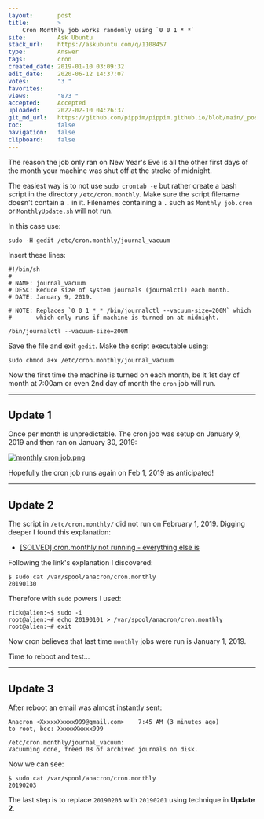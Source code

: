 ```yaml
---
layout:       post
title:        >
    Cron Monthly job works randomly using `0 0 1 * *`
site:         Ask Ubuntu
stack_url:    https://askubuntu.com/q/1108457
type:         Answer
tags:         cron
created_date: 2019-01-10 03:09:32
edit_date:    2020-06-12 14:37:07
votes:        "3 "
favorites:    
views:        "873 "
accepted:     Accepted
uploaded:     2022-02-10 04:26:37
git_md_url:   https://github.com/pippim/pippim.github.io/blob/main/_posts/2019/2019-01-10-Cron-Monthly-job-works-randomly-using-`0-0-1-*-*`.md
toc:          false
navigation:   false
clipboard:    false
---
```


The reason the job only ran on New Year's Eve is all the other first days of the month your machine was shut off at the stroke of midnight.

The easiest way is to not use `sudo crontab -e` but rather create a bash script in the directory `/etc/cron.monthly`. Make sure the script filename doesn't contain a `.` in it. Filenames containing a `.` such as `Monthly job.cron` or `MonthlyUpdate.sh` will not run.

<!-- Language-all: bash -->

In this case use:

``` 
sudo -H gedit /etc/cron.monthly/journal_vacuum
```

Insert these lines:

``` 
#!/bin/sh
#
# NAME: journal_vacuum
# DESC: Reduce size of system journals (journalctl) each month.
# DATE: January 9, 2019.

# NOTE: Replaces `0 0 1 * * /bin/journalctl --vacuum-size=200M` which
#       which only runs if machine is turned on at midnight.

/bin/journalctl --vacuum-size=200M
```

Save the file and exit `gedit`. Make the script executable using:

``` 
sudo chmod a+x /etc/cron.monthly/journal_vacuum
```

Now the first time the machine is turned on each month, be it 1st day of month at 7:00am or even 2nd day of month the `cron` job will run.


----------

## Update 1

Once per month is unpredictable. The cron job was setup on January 9, 2019 and then ran on January 30, 2019:

[![monthly cron job.png][1]][1]

Hopefully the cron job runs again on Feb 1, 2019 as anticipated!

----------

## Update 2

The script in `/etc/cron.monthly/` did not run on February 1, 2019. Digging deeper I found this explanation:

- [\[SOLVED\] cron.monthly not running - everything else is][2]

Following the link's explanation I discovered:

``` 
$ sudo cat /var/spool/anacron/cron.monthly
20190130
```

Therefore with `sudo` powers I used:

``` 
rick@alien:~$ sudo -i
root@alien:~# echo 20190101 > /var/spool/anacron/cron.monthly
root@alien:~# exit
```

Now cron believes that last time `monthly` jobs were run is January 1, 2019.

Time to reboot and test...


----------

## Update 3

After reboot an email was almost instantly sent:

``` 
Anacron <XxxxxXxxxx999@gmail.com>    7:45 AM (3 minutes ago)
to root, bcc: XxxxxXxxxx999

/etc/cron.monthly/journal_vacuum:
Vacuuming done, freed 0B of archived journals on disk.
```

Now we can see:

``` 
$ sudo cat /var/spool/anacron/cron.monthly
20190203
```

The last step is to replace `20190203` with `20190201` using technique in **Update 2**.

  [1]: https://i.stack.imgur.com/c76pC.png
  [2]: https://www.linuxquestions.org/questions/linux-newbie-8/cron-monthly-not-running-everything-else-is-4175461238/



